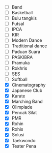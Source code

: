 

- [ ] Band
- [ ] Basketball
- [ ] Bulu tangkis
- [ ] Futsal
- [ ] IPCA
- [ ] KIR
- [ ] Modern Dance
- [ ] Traditional dance
- [ ] Paduan Suara
- [ ] PASKIBRA
- [ ] Pramuka
- [ ] Rokhris
- [ ] SES
- [ ] Softball
- [X] Cinematography
- [X] Japanese Club
- [X] Karate
- [X] Marching Band
- [X] Olimpiade
- [X] Pencak Silat
- [X] PMR
- [X] Rohin
- [X] Rohis
- [X] Solusi
- [X] Taekwondo
- [X] Teater Pena